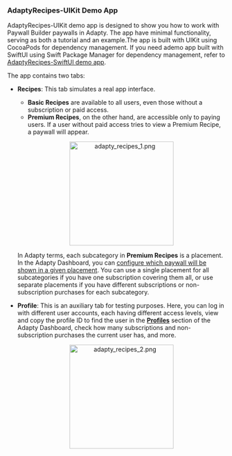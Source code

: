 ### AdaptyRecipes-UIKit Demo App

AdaptyRecipes-UIKit demo app is designed to show you how to work with Paywall Builder paywalls in Adapty. The app have minimal functionality, serving as both a tutorial and an example.The app is built with UIKit using CocoaPods for dependency management. If you need ademo app built with SwiftUI using Swift Package Manager for dependency management, refer to [AdaptyRecipes-SwiftUI demo app](../AdaptyRecipes-SwiftUI/README.md).

The app contains two tabs:

- **Recipes**: This tab simulates a real app interface. 

  - **Basic Recipes** are available to all users, even those without a subscription or paid access. 
  - **Premium Recipes**, on the other hand, are accessible only to paying users.   If a user without paid access tries to view a Premium Recipe, a paywall will appear. 

   <p align="center">
     <img src="../Media/adapty_recipes_1.png" width="240" title="adapty_recipes_1.png"></img>
   </p>

  In Adapty terms, each subcategory in **Premium Recipes** is a placement. In the Adapty Dashboard, you can [configure which paywall will be shown in a given placement](https://app.adapty.io/placements). You can use a single placement for all subcategories if you have one subscription covering them all, or use separate placements if you have different subscriptions or non-subscription purchases for each subcategory.
- **Profile**: This is an auxiliary tab for testing purposes. Here, you can log in with different user accounts, each having different access levels, view and copy the profile ID to find the user in the [**Profiles**](https://app.adapty.io/profiles/users) section of the Adapty Dashboard, check how many subscriptions and non-subscription purchases the current user has, and more.

   <p align="center">
     <img src="../Media/adapty_recipes_2.png" width="240" title="adapty_recipes_2.png"></img>
   </p>
